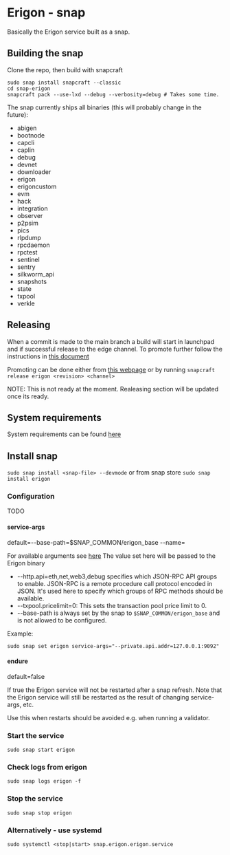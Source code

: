 # Erigon - snap

Basically the Erigon service built as a snap.

## Building the snap

Clone the repo, then build with snapcraft

```
sudo snap install snapcraft --classic
cd snap-erigon
snapcraft pack --use-lxd --debug --verbosity=debug # Takes some time.
```

The snap currently ships all binaries (this will probably change in the future): 
* abigen 
* bootnode 
* capcli 
* caplin 
* debug  
* devnet  
* downloader  
* erigon  
* erigoncustom  
* evm	
* hack  
* integration  
* observer  
* p2psim  
* pics  
* rlpdump  
* rpcdaemon  
* rpctest	
* sentinel  
* sentry  
* silkworm_api	
* snapshots  
* state  
* txpool  
* verkle


## Releasing

When a commit is made to the main branch a build will start in launchpad and if successful release to the edge channel.
To promote further follow the instructions in [this document](TESTING.md)

Promoting can be done either from [this webpage](https://snapcraft.io/erigon/releases)
or by running
`snapcraft release erigon <revision> <channel>`

NOTE: This is not ready at the moment. Realeasing section will be updated once its ready.

## System requirements

System requirements can be found [here](https://github.com/ledgerwatch/erigon)

## Install snap

`sudo snap install <snap-file> --devmode`
or from snap store
`sudo snap install erigon`

### Configuration
TODO
#### service-args

default=--base-path=$SNAP_COMMON/erigon_base --name=<hostname>

For available arguments see [here](https://github.com/ledgerwatch/erigon/blob/devel/DEV_CHAIN.md)
The value set here will be passed to the Erigon binary 
* --http.api=eth,net,web3,debug specifies which JSON-RPC API groups to enable. JSON-RPC is a remote procedure call protocol encoded in JSON. It's used here to specify which groups of RPC methods should be available.
* --txpool.pricelimit=0: This sets the transaction pool price limit to 0.
* --base-path is always set by the snap to `$SNAP_COMMON/erigon_base` and is not allowed to be configured.

Example:

    sudo snap set erigon service-args="--private.api.addr=127.0.0.1:9092"


#### endure

default=false

If true the Erigon service will not be restarted after a snap refresh.
Note that the Erigon service will still be restarted as the result of changing service-args, etc.

Use this when restarts should be avoided e.g. when running a validator.

### Start the service

`sudo snap start erigon`

### Check logs from erigon

`sudo snap logs erigon -f`

### Stop the service

`sudo snap stop erigon`

### Alternatively - use systemd

`sudo systemctl <stop|start> snap.erigon.erigon.service`
